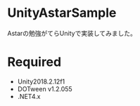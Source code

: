 UnityAstarSample
====
Astarの勉強がてらUnityで実装してみました。

# Required
- Unity2018.2.12f1
- DOTween v1.2.055
- .NET4.x